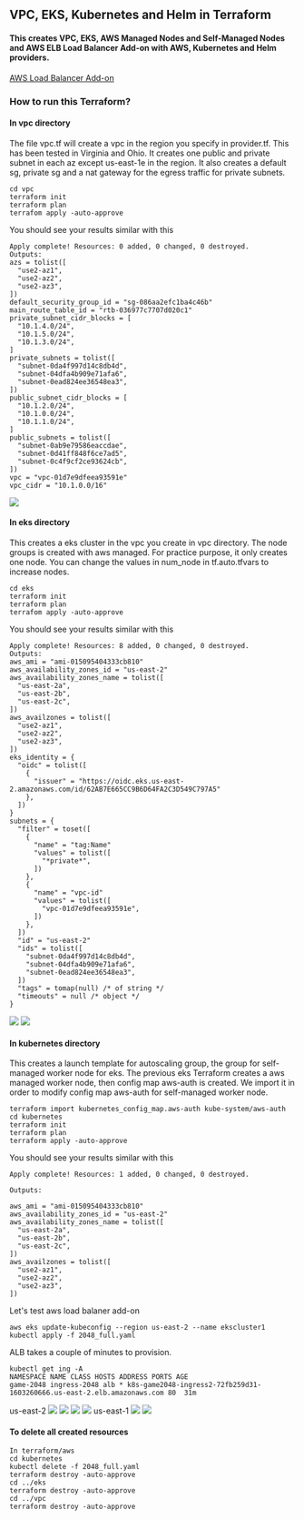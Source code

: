 ## VPC, EKS, Kubernetes and Helm in Terraform
#### This creates VPC, EKS, AWS Managed Nodes and Self-Managed Nodes and AWS ELB Load Balancer Add-on with AWS, Kubernetes and Helm providers. 
[AWS Load Balancer Add-on](https://docs.aws.amazon.com/eks/latest/userguide/aws-load-balancer-controller.html)
### How to run this Terraform?
#### In vpc directory
The file vpc.tf will create a vpc in the region you specify in provider.tf. This has been tested in Virginia and Ohio. It creates one public and private subnet in each az except us-east-1e in the region. It also creates a default sg, private sg and a nat gateway for the egress traffic for private subnets. 
````
cd vpc
terraform init
terraform plan
terrafom apply -auto-approve
````
You should see your results similar with this
````
Apply complete! Resources: 0 added, 0 changed, 0 destroyed.
Outputs:
azs = tolist([
  "use2-az1",
  "use2-az2",
  "use2-az3",
])
default_security_group_id = "sg-086aa2efc1ba4c46b"
main_route_table_id = "rtb-036977c7707d020c1"
private_subnet_cidr_blocks = [
  "10.1.4.0/24",
  "10.1.5.0/24",
  "10.1.3.0/24",
]
private_subnets = tolist([
  "subnet-0da4f997d14c8db4d",
  "subnet-04dfa4b909e71afa6",
  "subnet-0ead824ee36548ea3",
])
public_subnet_cidr_blocks = [
  "10.1.2.0/24",
  "10.1.0.0/24",
  "10.1.1.0/24",
]
public_subnets = tolist([
  "subnet-0ab9e79586eaccdae",
  "subnet-0d41ff848f6ce7ad5",
  "subnet-0c4f9cf2ce93624cb",
])
vpc = "vpc-01d7e9dfeea93591e"
vpc_cidr = "10.1.0.0/16"
````
![](png/vpc.png)
#### In eks directory
This creates a eks cluster in the vpc you create in vpc directory. The node groups is created with aws managed. For practice purpose, it only creates one node. You can change the values in num_node in tf.auto.tfvars to increase nodes. 
````
cd eks
terraform init
terraform plan
terrafom apply -auto-approve
````
You should see your results similar with this
````
Apply complete! Resources: 8 added, 0 changed, 0 destroyed.
Outputs:
aws_ami = "ami-015095404333cb810"
aws_availability_zones_id = "us-east-2"
aws_availability_zones_name = tolist([
  "us-east-2a",
  "us-east-2b",
  "us-east-2c",
])
aws_availzones = tolist([
  "use2-az1",
  "use2-az2",
  "use2-az3",
])
eks_identity = {
  "oidc" = tolist([
    {
      "issuer" = "https://oidc.eks.us-east-2.amazonaws.com/id/62AB7E665CC9B6D64FA2C3D549C797A5"
    },
  ])
}
subnets = {
  "filter" = toset([
    {
      "name" = "tag:Name"
      "values" = tolist([
        "*private*",
      ])
    },
    {
      "name" = "vpc-id"
      "values" = tolist([
        "vpc-01d7e9dfeea93591e",
      ])
    },
  ])
  "id" = "us-east-2"
  "ids" = tolist([
    "subnet-0da4f997d14c8db4d",
    "subnet-04dfa4b909e71afa6",
    "subnet-0ead824ee36548ea3",
  ])
  "tags" = tomap(null) /* of string */
  "timeouts" = null /* object */
}
````
![](png/ekscluster1.png)
![](png/ekscluster2.png)

#### In kubernetes directory
This creates a launch template for autoscaling group, the group for self-managed worker node for eks.
The previous eks Terraform creates a aws managed worker node, then config map aws-auth is created. We import it in order to modify config map aws-auth for self-managed worker node.
````
terraform import kubernetes_config_map.aws-auth kube-system/aws-auth
cd kubernetes
terraform init
terraform plan
terraform apply -auto-approve
````
You should see your results similar with this
````
Apply complete! Resources: 1 added, 0 changed, 0 destroyed.                                                                                                                                                 
                                                                                                                                                                                                            
Outputs:                                                                                                                                                                                                    
                                                                                                                                                                                                            
aws_ami = "ami-015095404333cb810"                                                                                                                                                                           
aws_availability_zones_id = "us-east-2"                                                                                                                                                                     
aws_availability_zones_name = tolist([                                                                                                                                                                      
  "us-east-2a",                                                                                                                                                                                             
  "us-east-2b",                                                                                                                                                                                             
  "us-east-2c",                                                                                                                                                                                             
])                                                                                                                                                                                                          
aws_availzones = tolist([                                                                                                                                                                                   
  "use2-az1",                                                                                                                                                                                               
  "use2-az2",                                                                                                                                                                                               
  "use2-az3",                                                                                                                                                                                               
])                       
````
Let's test aws load balaner add-on
````
aws eks update-kubeconfig --region us-east-2 --name ekscluster1
kubectl apply -f 2048_full.yaml
````
ALB takes a couple of minutes to provision.
````
kubectl get ing -A
NAMESPACE NAME CLASS HOSTS ADDRESS PORTS AGE
game-2048 ingress-2048 alb * k8s-game2048-ingress2-72fb259d31-1603260666.us-east-2.elb.amazonaws.com 80  31m
````
us-east-2
![](png/k8s.png)
![](png/k8s2.png)
![](png/k8s3.png)
![](png/2048_game.png)
us-east-1
![](png/k8s4.png)
![](png/2048_game2.png)

#### To delete all created resources
````
In terraform/aws
cd kubernetes
kubectl delete -f 2048_full.yaml
terraform destroy -auto-approve
cd ../eks
terraform destroy -auto-approve
cd ../vpc
terraform destroy -auto-approve
````
